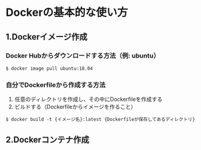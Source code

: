 # Dockerの基本的な使い方

## 1.Dockerイメージ作成
### Docker Hubからダウンロードする方法（例: ubuntu）
```
$ docker image pull ubuntu:18.04
```

### 自分でDockerfileから作成する方法
1. 任意のディレクトリを作成し、その中にDockerfileを作成する
2. ビルドする（Dockerfileからイメージを作ること）
```
$ docker build -t {イメージ名}:latest {Dockerfileが保存してあるディレクトリ}
```

## 2.Dockerコンテナ作成

